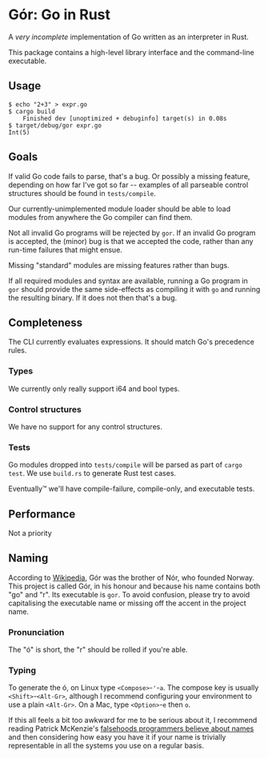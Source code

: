 # Gór: Go in Rust

A _very incomplete_ implementation of Go written as an interpreter in Rust.

This package contains a high-level library interface and the command-line executable.

## Usage

```
$ echo "2+3" > expr.go
$ cargo build
    Finished dev [unoptimized + debuginfo] target(s) in 0.08s
$ target/debug/gor expr.go
Int(5)
```

## Goals

If valid Go code fails to parse, that's a bug.
Or possibly a missing feature, depending on how far I've got so far -- examples of all parseable control structures should be found in `tests/compile`.

Our currently-unimplemented module loader should be able to load modules from anywhere the Go compiler can find them.

Not all invalid Go programs will be rejected by `gor`.
If an invalid Go program is accepted, the (minor) bug is that we accepted the code, rather than any run-time failures that might ensue.

Missing "standard" modules are missing features rather than bugs.

If all required modules and syntax are available, running a Go program in `gor` should provide the same side-effects as compiling it with `go` and running the resulting binary.
If it does not then that's a bug.

## Completeness

The CLI currently evaluates expressions.
It should match Go's precedence rules.

### Types

We currently only really support i64 and bool types.

### Control structures

We have no support for any control structures.

### Tests

Go modules dropped into `tests/compile` will be parsed as part of `cargo test`.
We use `build.rs` to generate Rust test cases.

Eventually™ we'll have compile-failure, compile-only, and executable tests.

## Performance

Not a priority

## Naming

According to [Wikipedia], Gór was the brother of Nór, who founded Norway.
This project is called Gór, in his honour and because his name contains both "go" and "r".
Its executable is `gor`.
To avoid confusion, please try to avoid capitalising the executable name or missing off the accent in the project name.

[Wikipedia]: https://en.wikipedia.org/wiki/N%C3%B3r

### Pronunciation

The "ó" is short, the "r" should be rolled if you're able.

### Typing

To generate the ó, on Linux type `<Compose>`-`'`-`a`.
The compose key is usually `<Shift>`-`<Alt-Gr>`, although I recommend configuring your environment to use a plain `<Alt-Gr>`.
On a Mac, type `<Option>`-`e` then `o`.

If this all feels a bit too awkward for me to be serious about it, I recommend reading Patrick McKenzie's [falsehoods programmers believe about names] and then considering how easy you have it if your name is trivially representable in all the systems you use on a regular basis.

[falsehoods programmers believe about names]: https://www.kalzumeus.com/2010/06/17/falsehoods-programmers-believe-about-names/
